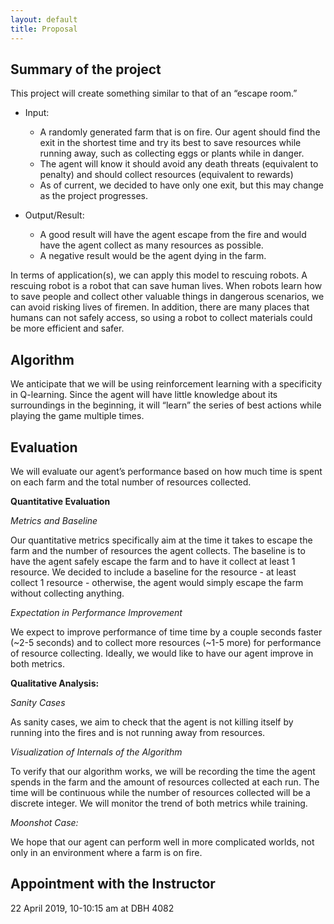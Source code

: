 ```yaml
---
layout: default
title: Proposal
---
```

## Summary of the project
  This project will create something similar to that of an “escape room.”

  * Input:
       * A randomly generated farm that is on fire. Our agent should find the exit in the shortest time and try its best to save resources while running away, such as collecting eggs or plants while in danger.
       * The agent will know it should avoid any death threats (equivalent to penalty) and should collect resources (equivalent to rewards)
       * As of current, we decided to have only one exit, but this may change as the project progresses.

  * Output/Result:
       * A good result will have the agent escape from the fire and would have the agent collect as many resources as possible.
       * A negative result would be the agent dying in the farm.

In terms of application(s),  we can apply this model to rescuing robots. A rescuing robot is a robot that can save human lives. When robots learn how to save people and collect other valuable things in dangerous scenarios, we can avoid risking lives of firemen. In addition, there are many places that humans can not safely access, so using a robot to collect materials could be more efficient and safer.

## Algorithm 

We anticipate that we will be using reinforcement learning with a specificity in Q-learning. Since the agent will have little knowledge about its surroundings in the beginning, it will “learn” the series of best actions while playing the game multiple times.

## Evaluation

We will evaluate our agent’s performance based on how much time is spent on each farm and the total number of resources collected.

**Quantitative Evaluation**

*Metrics and Baseline*

Our quantitative metrics specifically aim at the time it takes to escape the farm and the number of resources the agent  collects. The baseline is to have the agent safely escape the farm and to have it collect at least 1 resource. We decided to include a baseline for the resource - at least collect 1 resource - otherwise, the agent would simply escape the farm without collecting anything.

*Expectation in Performance Improvement*

 We expect to improve performance of time time by a couple seconds faster (~2-5 seconds) and to collect more resources (~1-5 more) for performance of resource collecting. Ideally, we would like to have our agent improve in both metrics.

**Qualitative Analysis:**

*Sanity Cases*

As sanity cases, we aim to check that the agent is not killing itself by running into the fires and is not running away from resources.

*Visualization of Internals of the Algorithm*

To verify that our algorithm works, we will be recording the time the agent spends in the farm and the amount of resources collected at each run. The time will be continuous while the number of resources collected will be a discrete integer. We will monitor the trend of both metrics while training.

*Moonshot Case:*

We hope that our agent can perform well in more complicated worlds, not only in an environment where a farm is on fire.


## Appointment with the Instructor

22 April 2019, 10-10:15 am at DBH 4082
